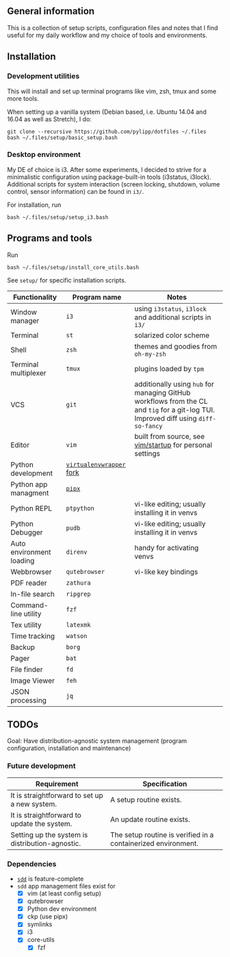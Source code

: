 ## General information

This is a collection of setup scripts, configuration files and notes that I find useful for my daily workflow and my choice of tools and environments. 

## Installation 

### Development utilities

This will install and set up terminal programs like vim, zsh, tmux and some more tools.

When setting up a vanilla system (Debian based, i.e. Ubuntu 14.04 and 16.04 as well as Stretch), I do:

    git clone --recursive https://github.com/pylipp/dotfiles ~/.files
    bash ~/.files/setup/basic_setup.bash

### Desktop environment

My DE of choice is i3. After some experiments, I decided to strive for a minimalistic configuration using package-built-in tools (i3status, i3lock). Additional scripts for system interaction (screen locking, shutdown, volume control, sensor information) can be found in `i3/`. 

For installation, run

    bash ~/.files/setup/setup_i3.bash

## Programs and tools

Run

    bash ~/.files/setup/install_core_utils.bash

See `setup/` for specific installation scripts.

Functionality | Program name | Notes
------------- | ------------ | -----
Window manager | `i3` | using `i3status`, `i3lock` and additional scripts in `i3/`
Terminal | `st` | solarized color scheme
Shell | `zsh` | themes and goodies from `oh-my-zsh`
Terminal multiplexer | `tmux` | plugins loaded by `tpm`
VCS | `git` | additionally using `hub` for managing GitHub workflows from the CL and `tig` for a git-log TUI. Improved diff using `diff-so-fancy`
Editor | `vim` | built from source, see [vim/startup](https://github.com/pylipp/dotfiles/tree/master/vim/startup) for personal settings
Python development | [`virtualenvwrapper` fork](https://github.com/pylipp/virtualenvwrapper/tree/use-venv-module) |
Python app managment | [`pipx`](https://pipxproject.github.io/pipx/)
Python REPL | `ptpython` | vi-like editing; usually installing it in venvs
Python Debugger | `pudb` | vi-like editing; usually installing it in venvs
Auto environment loading | `direnv` | handy for activating venvs
Webbrowser | `qutebrowser` | vi-like key bindings
PDF reader | `zathura` | 
In-file search | `ripgrep` |
Command-line utility | `fzf` |
Tex utility | `latexmk` |
Time tracking | `watson` |
Backup | `borg`
Pager | `bat`
File finder | `fd`
Image Viewer | `feh`
JSON processing | `jq`

## TODOs

Goal: Have distribution-agnostic system management (program configuration, installation and maintenance)

### Future development

Requirement | Specification
--- | ---
It is straightforward to set up a new system. | A setup routine exists.
It is straightforward to update the system. | An update routine exists.
Setting up the system is distribution-agnostic. | The setup routine is verified in a containerized environment.

### Dependencies

- [`sdd`](https://github.com/pylipp/sdd) is feature-complete
- `sdd` app management files exist for
    - [x] vim (at least config setup)
    - [x] qutebrowser
    - [x] Python dev environment
    - [x] ckp (use pipx)
    - [x] symlinks
    - [x] i3
    - [x] core-utils
        - [x] fzf
